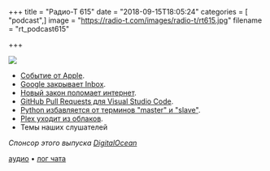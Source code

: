 +++
title = "Радио-Т 615"
date = "2018-09-15T18:05:24"
categories = [ "podcast",]
image = "https://radio-t.com/images/radio-t/rt615.jpg"
filename = "rt_podcast615"

+++

![](https://radio-t.com/images/radio-t/rt615.jpg)

- [Событие от Apple](https://techcrunch.com/2018/09/12/everything-apple-announced-at-its-iphone-xs-event/).
- [Google закрывает Inbox](https://www.theverge.com/2018/9/12/17848500/google-inbox-shut-down-sunset-snooze-email-march-2019).
- [Новый закон поломает интернет](https://www.buzzfeednews.com/article/ryanhatesthis/everything-you-need-to-know-about-the-law-european).
- [GitHub Pull Requests для Visual Studio Code](https://marketplace.visualstudio.com/items?itemName=GitHub.vscode-pull-request-github).
- [Python избавляется от терминов "master" и "slave"](http://www.opennet.ru/opennews/art.shtml?num=49256).
- [Plex уходит из облаков](https://variety.com/2018/digital/news/plex-cloud-shutting-down-1202936840/).
- Темы наших слушателей

*Спонсор этого выпуска [DigitalOcean](https://www.digitalocean.com)*


[аудио](http://cdn.radio-t.com/rt_podcast615.mp3) • [лог чата](http://chat.radio-t.com/logs/radio-t-615.html)
<audio src="http://cdn.radio-t.com/rt_podcast615.mp3" preload="none"></audio>